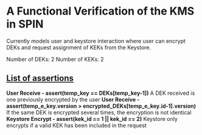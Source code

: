 # A Functional Verification of the KMS in SPIN
Currently models user and keystore interaction where user can encrypt DEKs and request assignment of KEKs from the Keystore.

Number of DEKs: 2
Number of KEKs: 2

## <u>List of assertions</u>

**User Receive - assert(temp_key == DEKs[temp_key-1])**
A DEK received is one previously encrypted by the user
**User Receive - assert(temp_e_key.version > encrypted_DEKs[temp_e_key.id-1].version)**
If the same DEK is encrypted several times, the encryption is not identical
**Keystore Encrypt - assert(kek_id == 1 || kek_id == 2)**
Keystore only encrypts if a valid KEK has been included in the request

